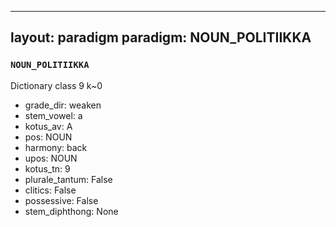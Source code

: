 
---
layout: paradigm
paradigm: NOUN_POLITIIKKA
---
### ` NOUN_POLITIIKKA `

Dictionary class 9 k~0
* grade_dir: weaken
* stem_vowel: a
* kotus_av: A
* pos: NOUN
* harmony: back
* upos: NOUN
* kotus_tn: 9
* plurale_tantum: False
* clitics: False
* possessive: False
* stem_diphthong: None
